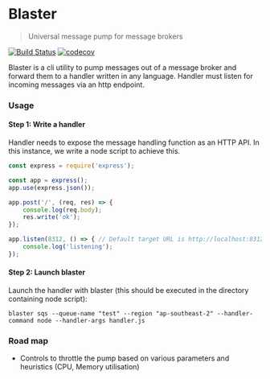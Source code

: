 # Blaster
> Universal message pump for message brokers

[![Build Status](https://travis-ci.org/buddyspike/blaster.svg?branch=master)](https://travis-ci.org/buddyspike/blaster) [![codecov](https://codecov.io/gh/buddyspike/blaster/branch/master/graph/badge.svg)](https://codecov.io/gh/buddyspike/blaster)

Blaster is a cli utility to pump messages out of a message broker and forward them to a handler
written in any language. Handler must listen for incoming messages via an http endpoint.

### Usage

#### Step 1: Write a handler
Handler needs to expose the message handling function as an HTTP API. In this instance, we write a node script to achieve this.

```javascript
const express = require('express');

const app = express();
app.use(express.json());

app.post('/', (req, res) => {
    console.log(req.body);
    res.write('ok');
});

app.listen(8312, () => { // Default target URL is http://localhost:8312/
    console.log('listening');
});
```

#### Step 2: Launch blaster

Launch the handler with blaster (this should be executed in the directory containing node script):

```
blaster sqs --queue-name "test" --region "ap-southeast-2" --handler-command node --handler-args handler.js
```

### Road map
- Controls to throttle the pump based on various parameters and heuristics (CPU, Memory utilisation)


